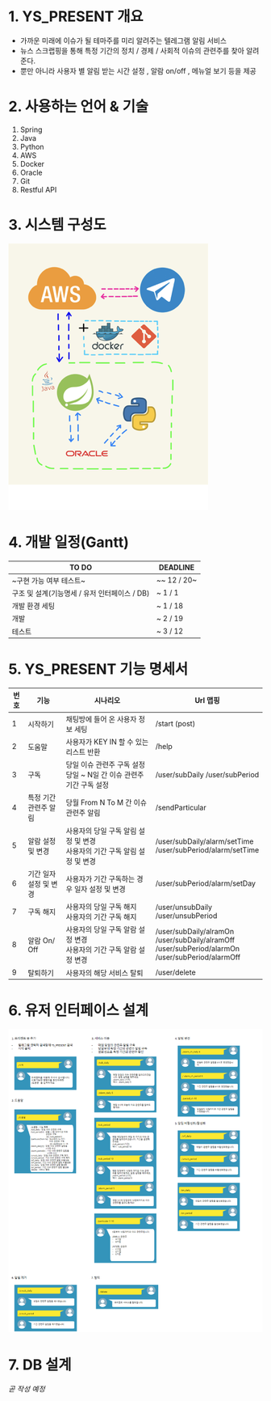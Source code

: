 # 1. YS_PRESENT 개요
+ 가까운 미래에 이슈가 될 테마주를 미리 알려주는 텔레그램 알림 서비스
+ 뉴스 스크랩핑을 통해 특정 기간의 정치 / 경제 / 사회적 이슈의 관련주를 찾아 알려준다.
+ 뿐만 아니라 사용자 별 알림 받는 시간 설정 ,  알람 on/off , 메뉴얼 보기 등을 제공

# 2. 사용하는 언어 & 기술
1) Spring 
2) Java
3) Python
4) AWS
5) Docker
6) Oracle
7) Git
8) Restful API

# 3. 시스템 구성도
![skill_set](./SUMMARY/skill_set.png)

# 4. 개발 일정(Gantt)
|TO DO|DEADLINE|
|------|---|
|~구현 가능 여부 테스트~|~\~ 12 / 20~|
|구조 및 설계(기능명세 / 유저 인터페이스 / DB)|~ 1 / 1|
|개발 환경 세팅|~ 1 / 18|
|개발|~ 2 / 19|
|테스트|~ 3 / 12| 	
# 5. YS_PRESENT 기능 명세서
|번호|기능|시나리오|Url 맵핑|
|---|---|-----|-----|
|1|	시작하기|	채팅방에 들어 온 사용자 정보 세팅|	\/start (post)|
|2|	도움말|	사용자가 KEY IN 할 수 있는 리스트 반환|	\/help|
|3|구독| 당일 이슈 관련주 구독 설정  당일 ~ N일 간 이슈 관련주 기간 구독 설정| \/user\/subDaily  \/user\/subPeriod|
|4|	특정 기간 관련주 알림|	당월 From N To M 간 이슈 관련주 알림| 	\/sendParticular|
|5|	알람 설정 및 변경| 사용자의 당일 구독 알림 설정 및 변경  </br>사용자의 기간 구독 알림 설정 및 변경| \/user\/subDaily\/alarm\/setTime </br> \/user\/subPeriod\/alarm\/setTime|
|6|	기간 일자 설정 및 변경|	사용자가 기간 구독하는 경우 일자 설정 및 변경| 	/user/subPeriod/alarm/setDay|
|7|	구독 해지	|사용자의 당일 구독 해지 </br> 사용자의 기간 구독 해지| /user/unsubDaily </br> /user/unsubPeriod|
|8|	알람 On/ Off|사용자의 당일 구독 알람 설정 변경 </br> 사용자의 기간 구독 알람 설정 변경|/user/subDaily/alramOn </br> /user/subDaily/alramOff </br> /user/subPeriod/alarmOn </br> /user/subPeriod/alarmOff|
|9|	탈퇴하기|	사용자의 해당 서비스 탈퇴|	/user/delete|

# 6. 유저 인터페이스 설계
![user_interface](./SUMMARY/user_interface.png)
# 7. DB 설계
_곧 작성 예정_
